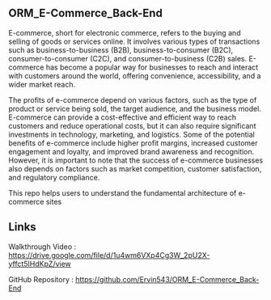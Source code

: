 ## ORM_E-Commerce_Back-End

E-commerce, short for electronic commerce, refers to the buying and selling of goods or services online. It involves various types of transactions such as business-to-business (B2B), business-to-consumer (B2C), consumer-to-consumer (C2C), and consumer-to-business (C2B) sales. E-commerce has become a popular way for businesses to reach and interact with customers around the world, offering convenience, accessibility, and a wider market reach.

The profits of e-commerce depend on various factors, such as the type of product or service being sold, the target audience, and the business model. E-commerce can provide a cost-effective and efficient way to reach customers and reduce operational costs, but it can also require significant investments in technology, marketing, and logistics. Some of the potential benefits of e-commerce include higher profit margins, increased customer engagement and loyalty, and improved brand awareness and recognition. However, it is important to note that the success of e-commerce businesses also depends on factors such as market competition, customer satisfaction, and regulatory compliance.

This repo helps users to understand the fundamental architecture of e-commerce sites

## Links

Walkthrough Video : https://drive.google.com/file/d/1u4wm6VXp4Cg3W_2pU2X-yffct5IHdKpZ/view

GitHub Repository : https://github.com/Ervin543/ORM_E-Commerce_Back-End
